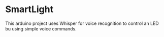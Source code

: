 # SmartLight
This arduino project uses Whisper for voice recognition to control an LED bu using simple voice commands. 
